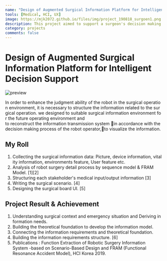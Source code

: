 ```yaml
---
name: "Design of Augmented Surgical Information Platform for Intelligent Decision Support"
tools: [Medical, HCI, UX]
image: https://mjk2072.github.io/files/img/project_190818_surgoen1.png
description: This project aimed to support a surgeon's decision making in an emergency situation.
category: projects
comments: false
---
```


# Design of Augmented Surgical Information Platform for Intelligent Decision Support

<!-- The Movies Project is something like **Netflix**, the only difference is that **it's not real**! It doesn't exist! I just created it to demonstrate how the **showcase** page looks like and how you can write whatever you want with full markdown support. -->
![preview](https://mjk2072.github.io/files/img/project_190818_surgoen1.png)

In order to enhance the judgment ability of the robot in the surgical operation environment, it is necessary to structure the information related to the surgical operation. we designed to suitable surgical information environment for the future operating environment and to reconstruct the information transmission system in accordance with the decision making process of the robot operator,to visualize the information.

## My Roll

1. Collecting the surgical information data: Picture, device information, vitality information, environments feature, User feature etc.
2. Analysis of robot surgery detail process by sequence model & FRAM Model. [1][2]
3. Structuring each stakeholder's medical input/output information [3]
4. Writing the surgical scenario. [4]
5. Designing the surgical board UI. [5]

## Project Result & Achievement

1. Understanding surgical context and emergency situation and Deriving information needs.
2. Building the theoretical foundation to develop the information model. 
3. Connecting the information requirements and theoretical foundation.
4. Building the information requirements structure. [6]
5. Publications : Function Extraction of Robotic Surgery Information System -based on Scenario-Based Design and FRAM (Functional Resonance Accident Model),  HCI Korea 2019.


